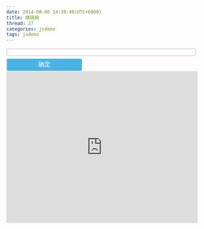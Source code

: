 ```yaml
---
date: 2014-08-06 14:39:40(UTC+0800)
title: 瞎搞搞
thread: 27
categories: jsdemo
tags: jsdemo
---
```


<!DOCTYPE html>
<html lang="en">
<head>
	<meta charset="UTF-8">
	<title>Look me</title>
	<style type="text/css">
		#text {
			width: 500px;
			color: rgb(75, 179, 228);
			font-size: 16px;
			border: 2px solid #E4D1D1;
			height: 20px;
			line-height: 20px;
			padding: 5px;
			border-radius: 5px;
			margin-bottom: 6px;
		}
		#button {
			width: 200px;
			background-color: rgb(75, 179, 228);
			height: 34px;
			line-height: 22px;
			padding: 5px;
			border-radius: 5px;
			font-size: 16px;
			color: #fff;
			border: 1px solid #fff;
			cursor: pointer;
		}
	</style>
	<script>
		function lookMe(i){
			var string = document.getElementById("text").value,
				result = string.split(",");
			// var array = [1666521,1596656];
			if(i < result.length){
		        document.getElementById("iframe").src = "http://you.ctrip.com/travels/sanya61/" + result[i] + ".html";
		        console.log(result[i]);
		        i++;
		        setTimeout(lookMe,10000,i);
		    }else{
		    	lookMe(0);
		    }
		}
	</script>
</head>
<body>
	<input type='text' id="text" value=""></input>
	<input type="button" id="button" value="确定" onclick="lookMe(0)"></input>
	<iframe frameborder=0 width="100%" height="400px" id="iframe" src="http://you.ctrip.com/travels/sanya61.html"></iframe>
</body>
</html>